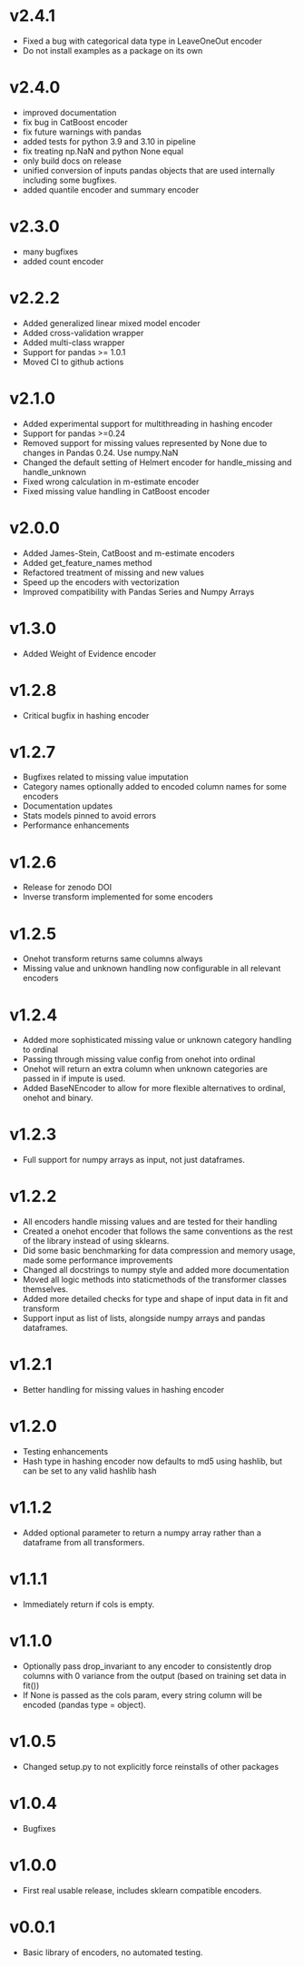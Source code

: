 v2.4.1
======

* Fixed a bug with categorical data type in LeaveOneOut encoder
* Do not install examples as a package on its own
 
v2.4.0
======

* improved documentation
* fix bug in CatBoost encoder
* fix future warnings with pandas
* added tests for python 3.9 and 3.10 in pipeline
* fix treating np.NaN and python None equal
* only build docs on release
* unified conversion of inputs pandas objects that are used internally including some bugfixes.
* added quantile encoder and summary encoder
 
v2.3.0
======

 * many bugfixes
 * added count encoder
 
v2.2.2
======
* Added generalized linear mixed model encoder
* Added cross-validation wrapper
* Added multi-class wrapper
* Support for pandas >= 1.0.1
* Moved CI to github actions

v2.1.0
======

* Added experimental support for multithreading in hashing encoder
* Support for pandas >=0.24
* Removed support for missing values represented by None due to changes in Pandas 0.24. Use numpy.NaN
* Changed the default setting of Helmert encoder for handle_missing and handle_unknown
* Fixed wrong calculation in m-estimate encoder
* Fixed missing value handling in CatBoost encoder

v2.0.0
======

 * Added James-Stein, CatBoost and m-estimate encoders
 * Added get_feature_names method
 * Refactored treatment of missing and new values 
 * Speed up the encoders with vectorization
 * Improved compatibility with Pandas Series and Numpy Arrays

v1.3.0
======

 * Added Weight of Evidence encoder

v1.2.8
======

 * Critical bugfix in hashing encoder

v1.2.7
======

 * Bugfixes related to missing value imputation
 * Category names optionally added to encoded column names for some encoders
 * Documentation updates
 * Stats models pinned to avoid errors
 * Performance enhancements

v1.2.6
======

 * Release for zenodo DOI
 * Inverse transform implemented for some encoders

v1.2.5
======

 * Onehot transform returns same columns always
 * Missing value and unknown handling now configurable in all relevant encoders
 
v1.2.4
======

 * Added more sophisticated missing value or unknown category handling to ordinal
 * Passing through missing value config from onehot into ordinal
 * Onehot will return an extra column when unknown categories are passed in if impute is used.
 * Added BaseNEncoder to allow for more flexible alternatives to ordinal, onehot and binary.
 
v1.2.3
======

 * Full support for numpy arrays as input, not just dataframes.
 
v1.2.2
======

 * All encoders handle missing values and are tested for their handling
 * Created a onehot encoder that follows the same conventions as the rest of the library instead of using sklearns.
 * Did some basic benchmarking for data compression and memory usage, made some performance improvements
 * Changed all docstrings to numpy style and added more documentation
 * Moved all logic methods into staticmethods of the transformer classes themselves.
 * Added more detailed checks for type and shape of input data in fit and transform
 * Support input as list of lists, alongside numpy arrays and pandas dataframes.
 
v1.2.1
======

 * Better handling for missing values in hashing encoder
 
v1.2.0
======

 * Testing enhancements
 * Hash type in hashing encoder now defaults to md5 using hashlib, but can be set to any valid hashlib hash

v1.1.2
======

 * Added optional parameter to return a numpy array rather than a dataframe from all transformers.
 
v1.1.1
======

 * Immediately return if cols is empty.
 

v1.1.0
======

 * Optionally pass drop_invariant to any encoder to consistently drop columns with 0 variance from the output (based on training set data in fit())
 * If None is passed as the cols param, every string column will be encoded (pandas type = object).
 
v1.0.5
======

 * Changed setup.py to not explicitly force reinstalls of other packages
 
v1.0.4
======

 * Bugfixes
 
v1.0.0
======

 * First real usable release, includes sklearn compatible encoders.
 
v0.0.1
======

 * Basic library of encoders, no automated testing.
